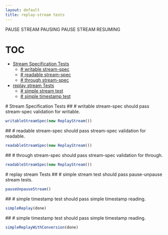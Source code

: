 ```yaml
---
layout: default
title: replay-stream tests
---
```


PAUSE STREAM PAUSING
PAUSE STREAM RESUMING
# TOC
   - [Stream Specification Tests](#stream-specification-tests)
     - [# writable stream-spec](#stream-specification-tests--writable-stream-spec)
     - [# readable stream-spec](#stream-specification-tests--readable-stream-spec)
     - [# through stream-spec](#stream-specification-tests--through-stream-spec)
   - [replay stream Tests](#replay-stream-tests)
     - [# simple stream test](#replay-stream-tests--simple-stream-test)
     - [# simple timestamp test](#replay-stream-tests--simple-timestamp-test)
<a name="" />
 
<a name="stream-specification-tests" />
# Stream Specification Tests
<a name="stream-specification-tests--writable-stream-spec" />
## # writable stream-spec
should pass stream-spec validation for writable.

```js
writableStreamSpec(new ReplayStream())
```

<a name="stream-specification-tests--readable-stream-spec" />
## # readable stream-spec
should pass stream-spec validation for readable.

```js
readableStreamSpec(new ReplayStream())
```

<a name="stream-specification-tests--through-stream-spec" />
## # through stream-spec
should pass stream-spec validation for through.

```js
readableStreamSpec(new ReplayStream())
```

<a name="replay-stream-tests" />
# replay stream Tests
<a name="replay-stream-tests--simple-stream-test" />
## # simple stream test
should pass pause-unpause stream tests.

```js
pauseUnpauseStream()
```

<a name="replay-stream-tests--simple-timestamp-test" />
## # simple timestamp test
should pass simple timestamp reading.

```js
simpleReplay(done)
```

<a name="replay-stream-tests--simple-timestamp-test" />
## # simple timestamp test
should pass simple timestamp reading.

```js
simpleReplayWithConversion(done)
```

